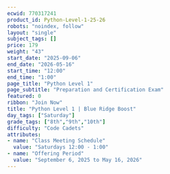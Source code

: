 ```yaml
---
ecwid: 770317241
product_id: Python-Level-1-25-26
robots: "noindex, follow"
layout: "single"
subject_tags: []
price: 179
weight: "43"
start_date: "2025-09-06"
end_date: "2026-05-16"
start_time: "12:00"
end_time: "1:00"
page_title: "Python Level 1"
page_subtitle: "Preparation and Certification Exam"
featured: 0
ribbon: "Join Now"
title: "Python Level 1 | Blue Ridge Boost"
day_tags: ["Saturday"]
grade_tags: ["8th","9th","10th"]
difficulty: "Code Cadets"
attributes:
- name: "Class Meeting Schedule"
  value: "Saturdays 12:00 - 1:00"
- name: "Offering Period"
  value: "September 6, 2025 to May 16, 2026"
---
```

